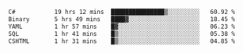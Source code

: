 <!--START_SECTION:waka-->

```txt
C#           19 hrs 12 mins  ███████████████▒░░░░░░░░░   60.92 %
Binary       5 hrs 49 mins   ████▓░░░░░░░░░░░░░░░░░░░░   18.45 %
YAML         1 hr 57 mins    █▓░░░░░░░░░░░░░░░░░░░░░░░   06.23 %
SQL          1 hr 41 mins    █▒░░░░░░░░░░░░░░░░░░░░░░░   05.38 %
CSHTML       1 hr 31 mins    █▒░░░░░░░░░░░░░░░░░░░░░░░   04.85 %
```

<!--END_SECTION:waka-->

